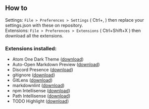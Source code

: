 ## How to

Settings: `File > Preferences > Settings` ( Ctrl+, )  then replace your settings.json with these on repository.  
Extensions: `File > Preferences > Extensions` ( Ctrl+Shift+X ) then download all the extensions.


### Extensions installed:  

- Atom One Dark Theme ([download](https://marketplace.visualstudio.com/items?itemName=akamud.vscode-theme-onedark))
- Auto-Open Markdown Preview ([download](https://marketplace.visualstudio.com/items?itemName=hnw.vscode-auto-open-markdown-preview))
- Discord Presence ([download](https://marketplace.visualstudio.com/items?itemName=icrawl.discord-vscode))
- gitignore ([download](https://marketplace.visualstudio.com/items?itemName=codezombiech.gitignore))
- GitLens ([download](https://marketplace.visualstudio.com/items?itemName=eamodio.gitlens))
- markdownlint ([download](https://marketplace.visualstudio.com/items?itemName=DavidAnson.vscode-markdownlint))
- npm Intellisense ([download](https://marketplace.visualstudio.com/items?itemName=christian-kohler.npm-intellisense))
- Path Intellisense ([download](https://marketplace.visualstudio.com/items?itemName=christian-kohler.path-intellisense))
- TODO Highlight ([download](https://marketplace.visualstudio.com/items?itemName=wayou.vscode-todo-highlight))
